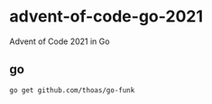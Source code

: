 # advent-of-code-go-2021

Advent of Code 2021 in Go

## go

```bash
go get github.com/thoas/go-funk
```
